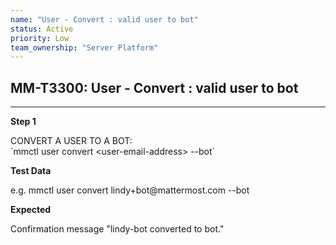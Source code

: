 ```yaml
---
name: "User - Convert : valid user to bot"
status: Active
priority: Low
team_ownership: "Server Platform"
---
```


## MM-T3300: User - Convert : valid user to bot

---

**Step 1**

CONVERT A USER TO A BOT:\
\`mmctl user convert \<user-email-address> --bot\`

**Test Data**

e.g. mmctl user convert lindy+bot\@mattermost.com --bot

**Expected**

Confirmation message "lindy-bot converted to bot."
